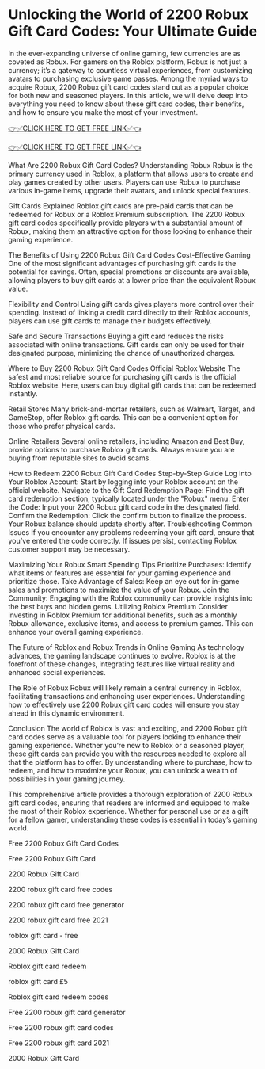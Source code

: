 # Unlocking the World of 2200 Robux Gift Card Codes: Your Ultimate Guide

In the ever-expanding universe of online gaming, few currencies are as coveted as Robux. For gamers on the Roblox platform, Robux is not just a currency; it’s a gateway to countless virtual experiences, from customizing avatars to purchasing exclusive game passes. Among the myriad ways to acquire Robux, 2200 Robux gift card codes stand out as a popular choice for both new and seasoned players. In this article, we will delve deep into everything you need to know about these gift card codes, their benefits, and how to ensure you make the most of your investment.

[👉✅CLICK HERE TO GET FREE LINK✅👈](https://freesingup.online/allgiftcards/)

[👉✅CLICK HERE TO GET FREE LINK✅👈](https://freesingup.online/allgiftcards/)

What Are 2200 Robux Gift Card Codes?
Understanding Robux
Robux is the primary currency used in Roblox, a platform that allows users to create and play games created by other users. Players can use Robux to purchase various in-game items, upgrade their avatars, and unlock special features.

Gift Cards Explained
Roblox gift cards are pre-paid cards that can be redeemed for Robux or a Roblox Premium subscription. The 2200 Robux gift card codes specifically provide players with a substantial amount of Robux, making them an attractive option for those looking to enhance their gaming experience.

The Benefits of Using 2200 Robux Gift Card Codes
Cost-Effective Gaming
One of the most significant advantages of purchasing gift cards is the potential for savings. Often, special promotions or discounts are available, allowing players to buy gift cards at a lower price than the equivalent Robux value.

Flexibility and Control
Using gift cards gives players more control over their spending. Instead of linking a credit card directly to their Roblox accounts, players can use gift cards to manage their budgets effectively.

Safe and Secure Transactions
Buying a gift card reduces the risks associated with online transactions. Gift cards can only be used for their designated purpose, minimizing the chance of unauthorized charges.

Where to Buy 2200 Robux Gift Card Codes
Official Roblox Website
The safest and most reliable source for purchasing gift cards is the official Roblox website. Here, users can buy digital gift cards that can be redeemed instantly.

Retail Stores
Many brick-and-mortar retailers, such as Walmart, Target, and GameStop, offer Roblox gift cards. This can be a convenient option for those who prefer physical cards.

Online Retailers
Several online retailers, including Amazon and Best Buy, provide options to purchase Roblox gift cards. Always ensure you are buying from reputable sites to avoid scams.

How to Redeem 2200 Robux Gift Card Codes
Step-by-Step Guide
Log into Your Roblox Account: Start by logging into your Roblox account on the official website.
Navigate to the Gift Card Redemption Page: Find the gift card redemption section, typically located under the "Robux" menu.
Enter the Code: Input your 2200 Robux gift card code in the designated field.
Confirm the Redemption: Click the confirm button to finalize the process. Your Robux balance should update shortly after.
Troubleshooting Common Issues
If you encounter any problems redeeming your gift card, ensure that you’ve entered the code correctly. If issues persist, contacting Roblox customer support may be necessary.

Maximizing Your Robux
Smart Spending Tips
Prioritize Purchases: Identify what items or features are essential for your gaming experience and prioritize those.
Take Advantage of Sales: Keep an eye out for in-game sales and promotions to maximize the value of your Robux.
Join the Community: Engaging with the Roblox community can provide insights into the best buys and hidden gems.
Utilizing Roblox Premium
Consider investing in Roblox Premium for additional benefits, such as a monthly Robux allowance, exclusive items, and access to premium games. This can enhance your overall gaming experience.

The Future of Roblox and Robux
Trends in Online Gaming
As technology advances, the gaming landscape continues to evolve. Roblox is at the forefront of these changes, integrating features like virtual reality and enhanced social experiences.

The Role of Robux
Robux will likely remain a central currency in Roblox, facilitating transactions and enhancing user experiences. Understanding how to effectively use 2200 Robux gift card codes will ensure you stay ahead in this dynamic environment.

Conclusion
The world of Roblox is vast and exciting, and 2200 Robux gift card codes serve as a valuable tool for players looking to enhance their gaming experience. Whether you’re new to Roblox or a seasoned player, these gift cards can provide you with the resources needed to explore all that the platform has to offer. By understanding where to purchase, how to redeem, and how to maximize your Robux, you can unlock a wealth of possibilities in your gaming journey.

This comprehensive article provides a thorough exploration of 2200 Robux gift card codes, ensuring that readers are informed and equipped to make the most of their Roblox experience. Whether for personal use or as a gift for a fellow gamer, understanding these codes is essential in today’s gaming world.

Free 2200 Robux Gift Card Codes

Free 2200 Robux Gift Card

2200 Robux Gift Card

2200 robux gift card free codes

2200 robux gift card free generator

2200 robux gift card free 2021

roblox gift card - free

2000 Robux Gift Card

Roblox gift card redeem

roblox gift card £5

Roblox gift card redeem codes

Free 2200 robux gift card generator

Free 2200 robux gift card codes

Free 2200 robux gift card 2021

2000 Robux Gift Card
